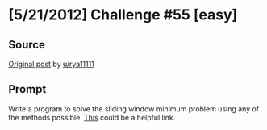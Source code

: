 # [5/21/2012] Challenge #55 [easy]

## Source

[Original post](https://old.reddit.com/r/dailyprogrammer/comments/txla7/5212012_challenge_55_easy/) by [u/rya11111](https://old.reddit.com/user/rya11111)

## Prompt

Write a program to solve the sliding window minimum problem using any of the methods possible. [This](http://home.tiac.net/~cri/2001/slidingmin.html) could be a helpful link.
